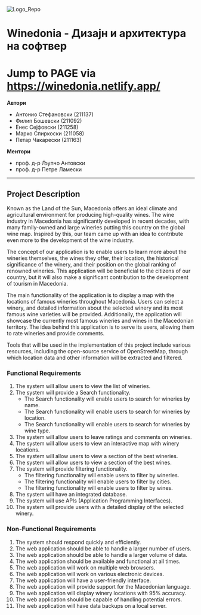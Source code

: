 ![Logo_Repo](https://github.com/antoniostefanovski/Software-Design-and-Architecture/assets/92383587/a9375b66-86ac-43ae-9d75-e233085ae9dd)

# Winedonia - Дизајн и архитектура на софтвер
# Jump to PAGE via https://winedonia.netlify.app/

**Автори**
<ul>
  <li>Антонио Стефановски (211137)</li>
  <li>Филип Бошевски (211092)</li>
  <li>Енес Сејфовски (211258)</li>
  <li>Марко Спиркоски (211058)</li>
  <li>Петар Чакарески (211163)</li>
</ul>

**Ментори**
<ul>
  <li>проф. д-р Љупчо Антовски</li>
  <li>проф. д-р Петре Ламески</li>
</ul>

<hr>

## Project Description

Known as the Land of the Sun, Macedonia offers an ideal climate and agricultural environment for producing high-quality wines. The wine industry in Macedonia has significantly developed in recent decades, with many family-owned and large wineries putting this country on the global wine map. Inspired by this, our team came up with an idea to contribute even more to the development of the wine industry.

The concept of our application is to enable users to learn more about the wineries themselves, the wines they offer, their location, the historical significance of the winery, and their position on the global ranking of renowned wineries. This application will be beneficial to the citizens of our country, but it will also make a significant contribution to the development of tourism in Macedonia.

The main functionality of the application is to display a map with the locations of famous wineries throughout Macedonia. Users can select a winery, and detailed information about the selected winery and its most famous wine varieties will be provided. Additionally, the application will showcase the currently most famous wineries and wines in the Macedonian territory. The idea behind this application is to serve its users, allowing them to rate wineries and provide comments.

Tools that will be used in the implementation of this project include various resources, including the open-source service of OpenStreetMap, through which location data and other information will be extracted and filtered.

### Functional Requirements

<ol>
  <li>The system will allow users to view the list of wineries.</li>
  <li>The system will provide a Search functionality.
    <ul>
      <li>The Search functionality will enable users to search for wineries by name.</li>
      <li>The Search functionality will enable users to search for wineries by location.</li>
      <li>The Search functionality will enable users to search for wineries by wine type.</li>
    </ul>
  </li>
  <li>The system will allow users to leave ratings and comments on wineries.</li>
  <li>The system will allow users to view an interactive map with winery locations.</li>
  <li>The system will allow users to view a section of the best wineries.</li>
  <li>The system will allow users to view a section of the best wines.</li>
  <li>The system will provide filtering functionality.
    <ul>
      <li>The filtering functionality will enable users to filter by wineries.</li>
      <li>The filtering functionality will enable users to filter by cities.</li>
      <li>The filtering functionality will enable users to filter by wines.</li>
    </ul>
  </li>
  <li>The system will have an integrated database.</li>
  <li>The system will use APIs (Application Programming Interfaces).</li>
  <li>The system will provide users with a detailed display of the selected winery.</li>
</ol>

### Non-Functional Requirements

<ol>
  <li>The system should respond quickly and efficiently.</li>
  <li>The web application should be able to handle a larger number of users.</li>
  <li>The web application should be able to handle a larger volume of data.</li>
  <li>The web application should be available and functional at all times.</li>
  <li>The web application will work on multiple web browsers.</li>
  <li>The web application will work on various electronic devices.</li>
  <li>The web application will have a user-friendly interface.</li>
  <li>The web application will provide support for the Macedonian language.</li>
  <li>The web application will display winery locations with 95% accuracy.</li>
  <li>The web application should be capable of handling potential errors.</li>
  <li>The web application will have data backups on a local server.</li>
</ol>
